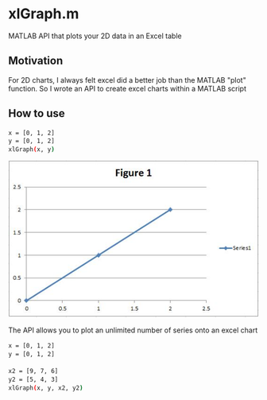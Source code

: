 # xlGraph.m
MATLAB API that plots your 2D data in an Excel table

## Motivation

For 2D charts, I always felt excel did a better job than the MATLAB "plot" function. So I wrote an API to create excel charts within a MATLAB script   


## How to use

```bash
x = [0, 1, 2]
y = [0, 1, 2]
xlGraph(x, y)
```

![](examples/xlGraph(x,y).jpg)


The API allows you to plot an unlimited number of series onto an excel chart


```bash
x = [0, 1, 2]
y = [0, 1, 2]

x2 = [9, 7, 6]
y2 = [5, 4, 3]
xlGraph(x, y, x2, y2)
```
